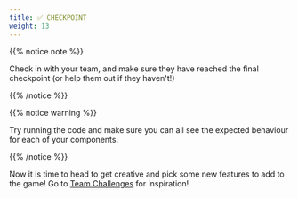 ```yaml
---
title: ✅ CHECKPOINT
weight: 13
---
```


{{% notice note %}}

Check in with your team, and make sure they have reached the final checkpoint (or help them out if they haven't!)

{{% /notice %}}

{{% notice warning %}}

Try running the code and make sure you can all see the expected behaviour for each of your components.

{{% /notice %}}

Now it is time to head to get creative and pick some new features to add to the game!
Go to [Team Challenges](../../teamwork/2_challenge) for inspiration!
